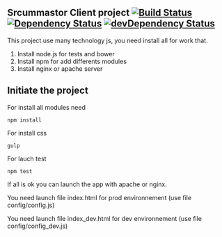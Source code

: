 Srcummastor Client project  [![Build Status](https://travis-ci.org/eleven-labs/ScrumMastorClient.png?branch=master)](https://travis-ci.org/eleven-labs/ScrumMastorClient) [![Dependency Status](https://david-dm.org/eleven-labs/ScrumMastorClient.png)](https://david-dm.org/eleven-labs/ScrumMastorClient) [![devDependency Status](https://david-dm.org/eleven-labs/ScrumMastorClient/dev-status.png)](https://david-dm.org/eleven-labs/ScrumMastorClient#info=devDependencies)
-------------------------

This project use many technology js, you need install all for work that.

1. Install node.js for tests and bower
2. Install npm for add differents modules
3. Install nginx or apache server

Initiate the project
--------------------

For install all modules need

```
npm install
```

For install css

```
gulp
```

For lauch test

```
npm test
```

If all is ok you can launch the app with apache or nginx.

You need launch file index.html for prod environnement  (use file config/config.js)

You need launch file index_dev.html for dev environnement (use file config/config_dev.js)
